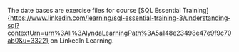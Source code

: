 The date bases are exercise files for course [SQL Essential Training]{https://www.linkedin.com/learning/sql-essential-training-3/understanding-sql?contextUrn=urn%3Ali%3AlyndaLearningPath%3A5a148e23498e47e9f9c70ab0&u=3322} on LinkedIn Learning.